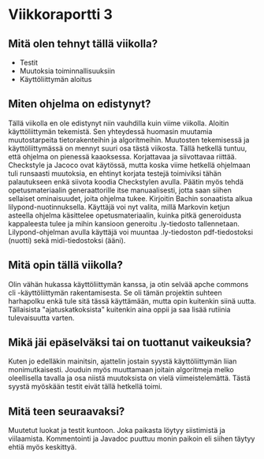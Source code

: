 # Viikkoraportti 3

## Mitä olen tehnyt tällä viikolla?
* Testit
* Muutoksia toiminnallisuuksiin
* Käyttöliittymän aloitus

## Miten ohjelma on edistynyt?
Tällä viikolla en ole edistynyt niin vauhdilla kuin viime viikolla. Aloitin käyttöliittymän tekemistä. Sen yhteydessä huomasin muutamia muutostarpeita tietorakenteihin ja algoritmeihin. Muutosten tekemisessä ja käyttöliittymässä on mennyt suuri osa tästä viikosta. Tällä hetkellä tuntuu, että ohjelma on pienessä kaaoksessa. Korjattavaa ja siivottavaa riittää. Checkstyle ja Jacoco ovat käytössä, mutta koska viime hetkellä ohjelmaan tuli runsaasti muutoksia, en ehtinyt korjata testejä toimiviksi tähän palautukseen enkä siivota koodia Checkstylen avulla. 
Päätin myös tehdä opetusmateriaalin generaattorille itse manuaalisesti, jotta saan siihen sellaiset ominaisuudet, joita ohjelma tukee. Kirjoitin Bachin sonaatista alkua lilypond-nuotinnuksella. Käyttäjä voi nyt valita, millä Markovin ketjun asteella ohjelma käsittelee opetusmateriaalin, kuinka pitkä generoidusta kappaleesta tulee ja mihin kansioon generoitu .ly-tiedosto tallennetaan. Lilypond-ohjelman avulla käyttäjä voi muuntaa .ly-tiedoston pdf-tiedostoksi (nuotti) sekä midi-tiedostoksi (ääni). 

## Mitä opin tällä viikolla?
Olin vähän hukassa käyttöliittymän kanssa, ja otin selvää apche commons cli -käyttöliittymän rakentamisesta. Se oli tämän projektin suhteen harhapolku enkä tule sitä tässä käyttämään, mutta opin kuitenkin siinä uutta. Tällaisista "ajatuskatkoksista" kuitenkin aina oppii ja saa lisää rutiinia tulevaisuutta varten. 

## Mikä jäi epäselväksi tai on tuottanut vaikeuksia?
Kuten jo edelläkin mainitsin, ajattelin jostain syystä käyttöliittymän liian monimutkaisesti. Jouduin myös muuttamaan joitain algoritmeja melko oleellisella tavalla ja osa niistä muutoksista on vielä viimeistelemättä. Tästä syystä myöskään testit eivät tällä hetkellä toimi. 

## Mitä teen seuraavaksi?
Muutetut luokat ja testit kuntoon. Joka paikasta löytyy siistimistä ja viilaamista. Kommentointi ja Javadoc puuttuu monin paikoin eli siihen täytyy ehtiä myös keskittyä.